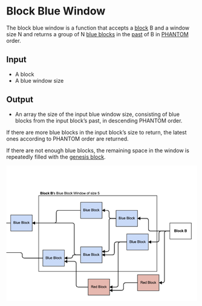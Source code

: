 # Block Blue Window

The block blue window is a function that accepts a [block](../../blocks/) B and a window size N and returns a group of N [blue blocks](./#blue-block) in the [past](../../blockdag/past.md) of B in [PHANTOM](../) order.

## Input

* A block
* A blue window size

## Output

* An array the size of the input blue window size, consisting of blue blocks from the input block’s past, in descending PHANTOM order.

If there are more blue blocks in the input block’s size to return, the latest ones according to PHANTOM order are returned.

If there are not enough blue blocks, the remaining space in the window is repeatedly filled with the [genesis block](../../blocks/genesis-block.md).

![](../../../.gitbook/assets/blue-block-window.png)

